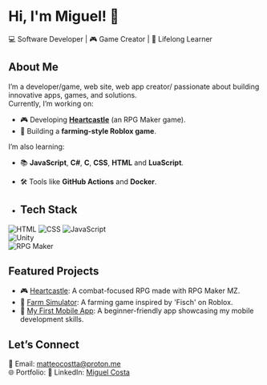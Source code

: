 # Hi, I'm Miguel! 👋  
💻 Software Developer | 🎮 Game Creator | 🌱 Lifelong Learner  

## About Me  
I’m a developer/game, web site, web app creator/ passionate about building innovative apps, games, and solutions.  
Currently, I’m working on:
- 🎮 Developing **[Heartcastle](https://heartcastle.fandom.com/wiki/HeartCastle_Wiki)** (an RPG Maker game).  
- 🌾 Building a **farming-style Roblox game**.  

I’m also learning:
- 📚 **JavaScript**, **C#**, **C**, **CSS**, **HTML** and **LuaScript**.  
- 🛠️ Tools like **GitHub Actions** and **Docker**.

- ## Tech Stack  
![HTML](https://img.shields.io/badge/-HTML5-orange?style=flat&logo=html5) 
![CSS](https://img.shields.io/badge/-CSS3-blue?style=flat&logo=css3) 
![JavaScript](https://img.shields.io/badge/-JavaScript-yellow?style=flat&logo=javascript)  
![Unity](https://img.shields.io/badge/-Unity-black?style=flat&logo=unity)  
![RPG Maker](https://img.shields.io/badge/-RPG%20Maker-purple?style=flat&logo=rpg-maker)  

## Featured Projects  
- 🎮 [Heartcastle](https://heartcastle.fandom.com/wiki/HeartCastle_Wiki): A combat-focused RPG made with RPG Maker MZ.  
- 🌾 [Farm Simulator](): A farming game inspired by 'Fisch' on Roblox.  
- 📱 [My First Mobile App](): A beginner-friendly app showcasing my mobile development skills.  

## Let’s Connect  
📧 Email: [matteocostta@proton.me](mailto:matteocostta@proton.me)  
🌐 Portfolio: 
💼 LinkedIn: [Miguel Costa](https://www.linkedin.com/in/miguel-costa-6401b5341/)  
